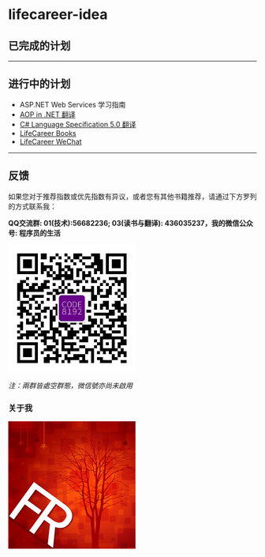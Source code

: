 # lifecareer-idea

## 已完成的计划

***

## 进行中的计划

+ ASP.NET Web Services 学习指南
+ [AOP in .NET 翻译](http://www.cnblogs.com/forerunner/articles/aidn-index.html)
+ [C# Language Specification 5.0 翻译](http://www.cnblogs.com/forerunner/articles/csls5-index.html)
+ [LifeCareer Books](https://github.com/alexinea/lifecareer-books)
+ [LifeCareer WeChat](https://github.com/alexinea/lifecareer-wechat)

***

## 反馈 ##

如果您对于推荐指数或优先指数有异议，或者您有其他书籍推荐，请通过下方罗列的方式联系我：

**QQ交流群: 01(技术):56682236; 03(读书与翻译): 436035237，我的微信公众号: 程序员的生活**

![程序员的生活](wechat.jpg "程序员的生活")

*注：兩群皆處空群態，微信號亦尚未啟用*

### 关于我 ###

![关于我](myface.png "关于我")